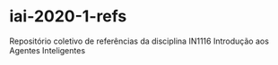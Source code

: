 # iai-2020-1-refs
Repositório coletivo de referências da disciplina IN1116 Introdução aos Agentes Inteligentes
